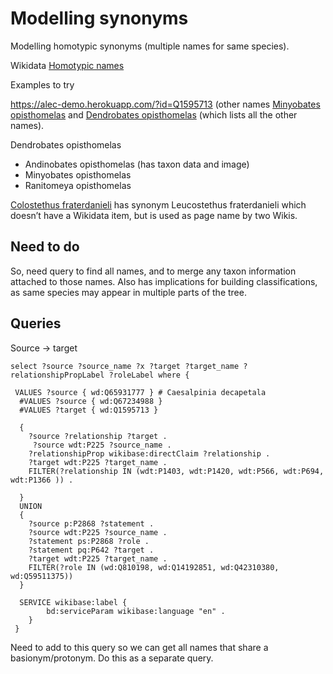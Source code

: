 # Modelling synonyms

Modelling homotypic synonyms (multiple names for same species). 

Wikidata [Homotypic names](https://www.wikidata.org/wiki/Wikidata:WikiProject_Taxonomy/Tutorial#Homotypic_names)

Examples to try

https://alec-demo.herokuapp.com/?id=Q1595713 (other names [Minyobates opisthomelas](https://alec-demo.herokuapp.com/?id=Q24774249) and [Dendrobates opisthomelas](https://alec-demo.herokuapp.com/?id=Q24773971) (which lists all the other names).

Dendrobates opisthomelas
- Andinobates opisthomelas (has taxon data and image)
- Minyobates opisthomelas
- Ranitomeya opisthomelas

[Colostethus fraterdanieli](https://alec-demo.herokuapp.com/?id=Q73791) has synonym Leucostethus fraterdanieli which doesn’t have a Wikidata item, but is used as page name by two Wikis.

## Need to do

So, need query to find all names, and to merge any taxon information attached to those names. Also has implications for building classifications, as same species may appear in multiple parts of the tree.


## Queries

Source -> target

```
select ?source ?source_name ?x ?target ?target_name ?relationshipPropLabel ?roleLabel where {
  
 VALUES ?source { wd:Q65931777 } # Caesalpinia decapetala
  #VALUES ?source { wd:Q67234988 }
  #VALUES ?target { wd:Q1595713 }
  
  {
    ?source ?relationship ?target .
     ?source wdt:P225 ?source_name .
    ?relationshipProp wikibase:directClaim ?relationship .
    ?target wdt:P225 ?target_name .
    FILTER(?relationship IN (wdt:P1403, wdt:P1420, wdt:P566, wdt:P694, wdt:P1366 )) .
    
  }
  UNION
  {    
    ?source p:P2868 ?statement .
    ?source wdt:P225 ?source_name .
    ?statement ps:P2868 ?role .
    ?statement pq:P642 ?target .
    ?target wdt:P225 ?target_name . 
    FILTER(?role IN (wd:Q810198, wd:Q14192851, wd:Q42310380, wd:Q59511375))
  }
  
  SERVICE wikibase:label {
        bd:serviceParam wikibase:language "en" .
    }
 }
```

Need to add to this query so we can get all names that share a basionym/protonym. Do this as a separate query.

